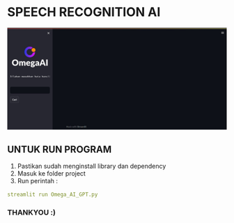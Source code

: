 # SPEECH RECOGNITION AI

<p align="center">
  <img src="https://github.com/rendiwibawa/Omege_AI/blob/master/Omega%20UI.jpg" alt="Size Limit CLI" width="738">
</p>

## UNTUK RUN PROGRAM
1. Pastikan sudah menginstall library dan dependency
2. Masuk ke folder project
3. Run perintah :
```yaml
streamlit run Omega_AI_GPT.py
```

### THANKYOU :)
